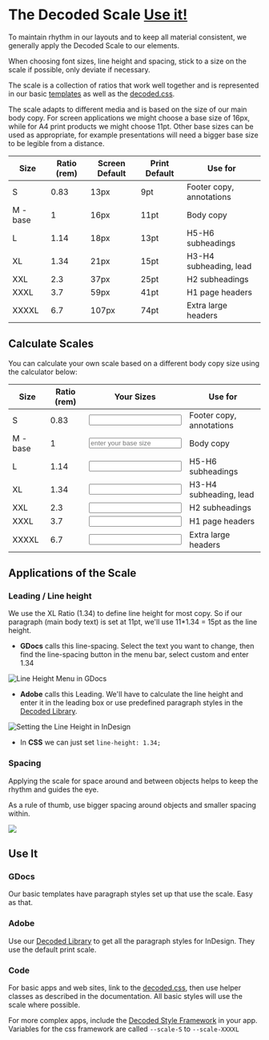 # The Decoded Scale [Use it!](#use-it)

To maintain rhythm in our layouts and to keep all material consistent, we generally apply the Decoded Scale to our elements.

When choosing font sizes, line height and spacing, stick to a size on the scale if possible, only deviate if necessary.

The scale is a collection of ratios that work well together and is represented in our basic [templates](/pages/templates) as well as the [decoded.css](/pages/how-to/basic-css).

The scale adapts to different media and is based on the size of our main body copy. For screen applications we might choose a base size of 16px, while for A4 print products we might choose 11pt. Other base sizes can be used as appropriate, for example presentations will need a bigger base size to be legible from a distance.

Size      | Ratio (rem) | Screen Default | Print Default | Use for
----------|-------------|----------------|---------------|--------
S         |0.83         |13px            |9pt            | Footer copy, annotations
M - base  |1            |16px            |11pt           | Body copy
L         |1.14         |18px            |13pt           | H5-H6 subheadings
XL        |1.34         |21px            |15pt           | H3-H4 subheading, lead
XXL       |2.3          |37px            |25pt           | H2 subheadings
XXXL      |3.7          |59px            |41pt           | H1 page headers
XXXXL     |6.7          |107px           |74pt           | Extra large headers


## Calculate Scales

You can calculate your own scale based on a different body copy size using the calculator below:

Size     | Ratio (rem) |Your Sizes| Use for
---------|-------------|----------|--------
S        |0.83         |<input class="ratio-calculator" type="number" data-ratio=".83" id="ratio-calculator-S" readonly>| Footer copy, annotations
M - base |1            |<input class="ratio-calculator" type="number" data-ratio="1" id="ratio-calculator-M" placeholder="enter your base size">| Body copy
L        |1.14         |<input class="ratio-calculator" type="number" data-ratio="1.14" id="ratio-calculator-L" readonly>| H5-H6 subheadings
XL       |1.34         |<input class="ratio-calculator" type="number" data-ratio="1.34" id="ratio-calculator-XL" readonly>| H3-H4 subheading, lead
XXL      |2.3          |<input class="ratio-calculator" type="number" data-ratio="2.3" id="ratio-calculator-XXL" readonly>| H2 subheadings
XXXL     |3.7          |<input class="ratio-calculator" type="number" data-ratio="3.7" id="ratio-calculator-XXXL" readonly>| H1 page headers
XXXXL    |6.7          |<input class="ratio-calculator" type="number" data-ratio="6.7" id="ratio-calculator-XXXXL" readonly>| Extra large headers

<script type="text/javascript" src="https://cdnjs.cloudflare.com/ajax/libs/zepto/1.1.6/zepto.min.js"></script>
<script>
function isNumber(n) {
  return !isNaN(parseFloat(n)) && isFinite(n);
}

$(function(){
  $("#ratio-calculator-M").on("keyup",function(e){
    var base = e.target.value;
    if(isNumber(base)){
      $(".ratio-calculator").each(function(){
        $(this).val(Math.round(base*$(this).data("ratio"),0));
      });
    }
  });
});
</script>


## Applications of the Scale

### Leading / Line height

We use the XL Ratio (1.34) to define line height for most copy.
So if our paragraph (main body text) is set at 11pt, we'll use 11*1.34 = 15pt as the line height.

- **GDocs** calls this line-spacing. Select the text you want to change, then find the line-spacing button in the menu bar, select custom and enter 1.34

![Line Height Menu in GDocs](//brand-assets.decoded.com/BrandGuidelines/gdocs-lineheight.png)

- **Adobe** calls this Leading. We'll have to calculate the line height and enter it in the leading box or use predefined paragraph styles in the [Decoded Library](http://adobe.ly/1Lst3EU).

![Setting the Line Height in InDesign](//brand-assets.decoded.com/BrandGuidelines/adobe-indesign-lineheight.png)

- In **CSS** we can just set `line-height: 1.34;`


### Spacing

Applying the scale for space around and between objects helps to keep the rhythm and guides the eye.

As a rule of thumb, use bigger spacing around objects and smaller spacing within.

<div class="example noPadding">
  <img src="//brand-assets.decoded.com/BrandGuidelines/scale-spacing.png" class="noMargin">
</div>

## Use It

### GDocs

Our basic templates have paragraph styles set up that use the scale. Easy as that.

### Adobe

Use our [Decoded Library](http://adobe.ly/1Lst3EU) to get all the paragraph styles for InDesign.
They use the default print scale.

### Code

For basic apps and web sites, link to the [decoded.css](/pages/how-to/basic-css), then use helper classes as described in the documentation.
All basic styles will use the scale where possible.

For more complex apps, include the [Decoded Style Framework](/pages/how-to/style-framework) in your app.
Variables for the css framework are called `--scale-S` to `--scale-XXXXL`
